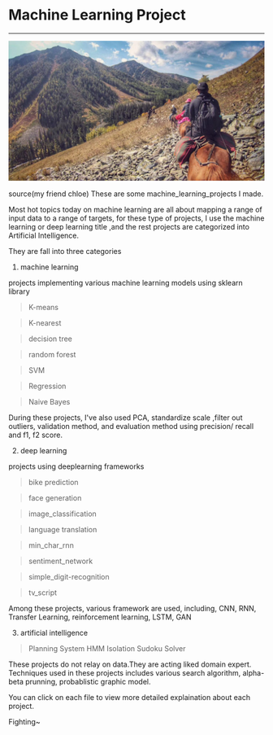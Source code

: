# Machine Learning Project
------

![hiking](img/hiking.jpg)

source(my friend chloe)
These are some machine_learning_projects I made.

Most hot topics today on machine learning are all about mapping a range of input data to a range of targets, for these type of projects, I use the machine learning or deep learning title ,and the rest projects are categorized into Artificial Intelligence.

They are fall into three categories

1. machine learning 

projects implementing various machine learning models using sklearn library

> K-means

> K-nearest

> decision tree

> random forest

> SVM

> Regression

> Naive Bayes

During these projects, I've also used PCA, standardize scale ,filter out outliers, validation method, and evaluation method using precision/ recall and f1, f2 score. 

2. deep learning

projects using deeplearning frameworks

> bike prediction

> face generation

> image_classification

> language translation

> min_char_rnn

> sentiment_network

> simple_digit-recognition

> tv_script

Among these projects, various framework are used, including, CNN, RNN, Transfer Learning, reinforcement learning, LSTM, GAN 

3. artificial intelligence

> Planning System
> HMM
> Isolation
> Sudoku Solver

These projects do not relay on data.They are acting liked domain expert. Techniques used in these projects includes various search algorithm, alpha-beta prunning, probablistic graphic model. 



You can click on each file to view more detailed explaination about each project.

Fighting~

